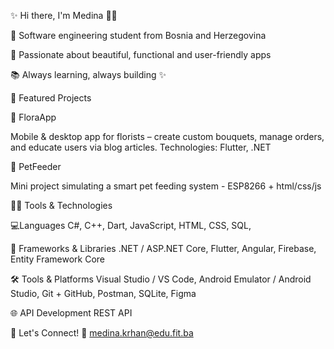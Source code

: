 ✨ Hi there, I'm Medina 👩‍💻

💖 Software engineering student from Bosnia and Herzegovina

🌷 Passionate about beautiful, functional and user-friendly apps

📚 Always learning, always building ✨



🌸 Featured Projects



🌼 FloraApp

Mobile & desktop app for florists – create custom bouquets, manage orders, and educate users via blog articles.
Technologies: Flutter, .NET

🐾 PetFeeder

Mini project simulating a smart pet feeding system - ESP8266 + html/css/js



👩‍💻  Tools & Technologies

  💻Languages
  C#, C++, Dart, JavaScript, HTML, CSS, SQL,  

🧱 Frameworks & Libraries
.NET / ASP.NET Core, Flutter, Angular, Firebase, Entity Framework Core

🛠 Tools & Platforms
Visual Studio / VS Code, Android Emulator / Android Studio, Git + GitHub, Postman, SQLite, Figma

🌐 API Development
REST API 


💌 Let's Connect!
📧 medina.krhan@edu.fit.ba



